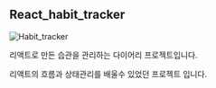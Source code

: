 ## React_habit_tracker

![Habit_tracker](https://user-images.githubusercontent.com/68048248/125472759-f0e7d622-b089-4955-994e-53903f5a2e75.gif)

리액트로 만든 습관을 관리하는 다이어리 프로젝트입니다.

리액트의 흐름과 상태관리를 배울수 있었던 프로젝트 입니다.
